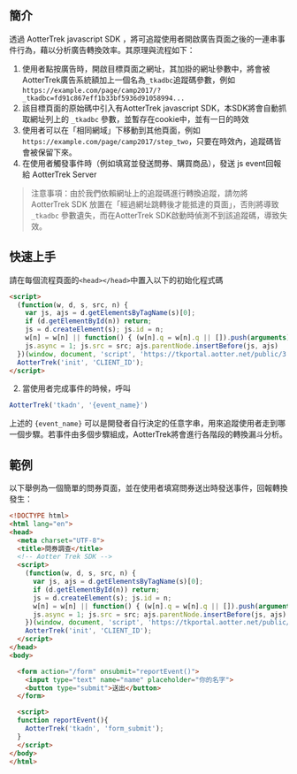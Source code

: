 ## 簡介 ##
透過 AotterTrek javascript SDK ，將可追蹤使用者開啟廣告頁面之後的一連串事件行為，藉以分析廣告轉換效率。其原理與流程如下：

1. 使用者點按廣告時，開啟目標頁面之網址，其加掛的網址參數中，將會被AotterTrek廣告系統額加上一個名為`_tkadbc`追蹤碼參數，例如 `https://example.com/page/camp2017/?_tkadbc=fd91c867eff1b33bf5936d91058994...`
2. 該目標頁面的原始碼中引入有AotterTrek javascript SDK，本SDK將會自動抓取網址列上的 `_tkadbc` 參數，並暫存在cookie中，並有一日的時效
3. 使用者可以在「相同網域」下移動到其他頁面，例如 `https://example.com/page/camp2017/step_two`，只要在時效內，追蹤碼皆會被保留下來。
4. 在使用者觸發事件時（例如填寫並發送問券、購買商品），發送 js event回報給 AotterTrek Server

> 注意事項：由於我們依賴網址上的追蹤碼進行轉換追蹤，請勿將 AotterTrek SDK 放置在「經過網址跳轉後才能抵達的頁面」，否則將導致 `_tkadbc` 參數遺失，而在AotterTrek SDK啟動時偵測不到該追蹤碼，導致失效。


## 快速上手 ##
請在每個流程頁面的`<head></head>`中置入以下的初始化程式碼
```html
<script>
  (function(w, d, s, src, n) {
    var js, ajs = d.getElementsByTagName(s)[0];
    if (d.getElementById(n)) return;
    js = d.createElement(s); js.id = n;
    w[n] = w[n] || function() { (w[n].q = w[n].q || []).push(arguments) }; w[n].l = 1 * new Date();
    js.async = 1; js.src = src; ajs.parentNode.insertBefore(js, ajs)
  })(window, document, 'script', 'https://tkportal.aotter.net/public/3.0.0/sdk.js', 'AotterTrek');
  AotterTrek('init', 'CLIENT_ID');
</script>
```


2. 當使用者完成事件的時候，呼叫
```js
AotterTrek('tkadn', '{event_name}')
```
上述的 `{event_name}` 可以是開發者自行決定的任意字串，用來追蹤使用者走到哪一個步驟。若事件由多個步驟組成，AotterTrek將會進行各階段的轉換漏斗分析。

## 範例 ##
以下舉例為一個簡單的問券頁面，並在使用者填寫問券送出時發送事件，回報轉換發生：

```html
<!DOCTYPE html>
<html lang="en">
<head>
  <meta charset="UTF-8">
  <title>問券調查</title>
  <!-- Aotter Trek SDK -->
  <script>
    (function(w, d, s, src, n) {
      var js, ajs = d.getElementsByTagName(s)[0];
      if (d.getElementById(n)) return;
      js = d.createElement(s); js.id = n;
      w[n] = w[n] || function() { (w[n].q = w[n].q || []).push(arguments) }; w[n].l = 1 * new Date();
      js.async = 1; js.src = src; ajs.parentNode.insertBefore(js, ajs)
    })(window, document, 'script', 'https://tkportal.aotter.net/public/3.0.0/sdk.js', 'AotterTrek');
    AotterTrek('init', 'CLIENT_ID');
  </script>
</head>
<body>

  <form action="/form" onsubmit="reportEvent()">
    <input type="text" name="name" placeholder="你的名字">
    <button type="submit">送出</button>
  </form>

  <script>
  function reportEvent(){
    AotterTrek('tkadn', 'form_submit');
  }
  </script>
</body>
</html>

```
